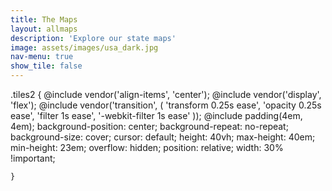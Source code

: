 ```yaml
---
title: The Maps
layout: allmaps
description: 'Explore our state maps'
image: assets/images/usa_dark.jpg
nav-menu: true
show_tile: false
---
```


.tiles2 {
                    @include vendor('align-items', 'center');
            @include vendor('display', 'flex');
            @include vendor('transition', (
                'transform 0.25s ease',
                'opacity 0.25s ease',
                'filter 1s ease',
                '-webkit-filter 1s ease'
            ));
            @include padding(4em, 4em);
            background-position: center;
            background-repeat: no-repeat;
            background-size: cover;
            cursor: default;
            height: 40vh;
            max-height: 40em;
            min-height: 23em;
            overflow: hidden;
            position: relative;
            width: 30% !important;
 
    }
 